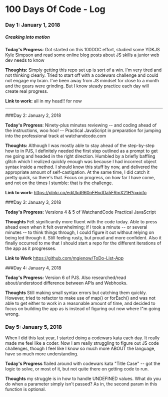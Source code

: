 # 100 Days Of Code - Log

### Day 1: January 1, 2018
##### Creaking into motion

**Today's Progress**: Got started on this 100DOC effort, studied some YDKJS Kyle Simpson and read some online blog posts about JS skills a junior web dev needs to know

**Thoughts:** Simply getting this repo set up is sort of a win. I'm very tired and not thinking clearly. Tried to start off with a codewars challenge and could not engage my brain. I've been away from JS mindset for close to a month and the gears were grinding. But I know steady practice each day will create real progress.

**Link to work:** all in my head!! for now

----------

###Day 2: January 2, 2018

**Today's Progress**: Ninety-plus minutes reviewing -- and coding ahead of the instructions, woo hoo! -- Practical JavaScript in preparation for jumping into the professional track at watchandcode.com

**Thoughts:** Although I was mostly able to stay ahead of the step-by-step how to in PJS, I definitely needed the first step outlined as a prompt to get me going and headed in the right direction. Humbled by a briefly baffling glitch which I realized quickly enough was because I had incorrect object syntax inside a method. I should know this stuff by now, and delivered the appropriate amount of self-castigation. At the same time, I did catch it pretty quick, so there's that. Focus on progress, on how far I have come, and not on the times I stumble: that is the challenge.

**Link to work:** https://plnkr.co/edit/kdR60nFHvdDa5FRmX21H?p=info


###Day 3: January 3, 2018

**Today's Progress:** Versions 4 & 5 of WatchandCode Practical JavaScript

**Thoughts** Felt significantly more fluent with the code today. Able to press ahead even when it felt overwhelming; if i took a minute -- or several minutes -- to think things through, I could figure it out without relying on being led through it. Still feeling rusty, but proud and more confident. Also it finally occurred to me that I should start a repo for the different iterations of the app as it progresses.

**Link to Work** https://github.com/mgienow/ToDo-List-App

###Day 4: January 4, 2018

**Today's Progress:** Version 6 of PJS. Also researched/read about/understood difference between APIs and Webhooks.

**Thoughts** Still making small syntax errors but catching them quickly. However, tried to refactor to make use of map() or forEach() and was not able to get either to work in a reasonable amount of time, and decided to focus on building the app as is instead of figuring out now where I"m going wrong.

### Day 5: January 5, 2018

When I did this last year, I started doing a codewars kata each day. It really made me feel like a coder. Now I am really struggling to figure out JS code challenges, though I feel like I know so much more ABOUT the language, have so much more understanding.

**Today's Progress** flailed around with codewars kata "Title Case" -- got the logic to solve, or most of it, but not quite there on getting code to run.

**Thoughts** my struggle is in how to handle UNDEFINED values. What do you do when a parameter simply isn't passed? As in, the second param in this function is optional.
